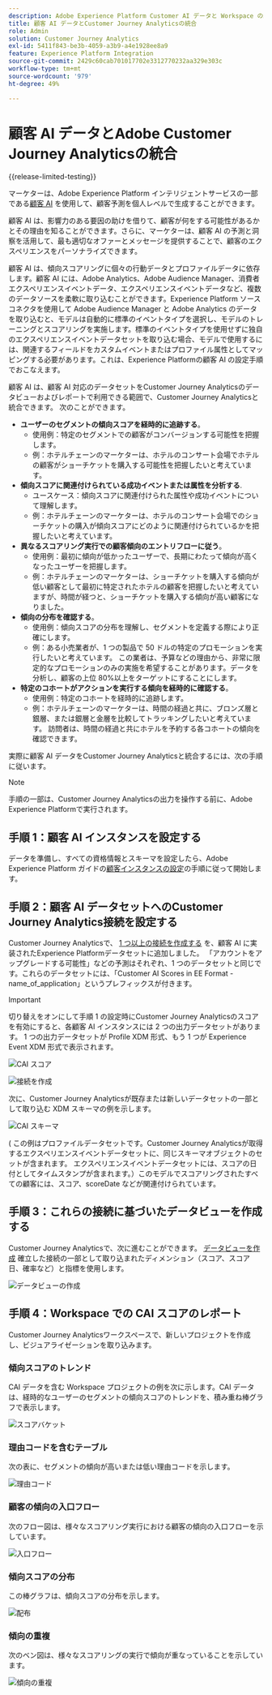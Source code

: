 ```yaml
---
description: Adobe Experience Platform Customer AI データと Workspace の統合の仕組みをCustomer Journey Analyticsで確認します。
title: 顧客 AI データとCustomer Journey Analyticsの統合
role: Admin
solution: Customer Journey Analytics
exl-id: 5411f843-be3b-4059-a3b9-a4e1928ee8a9
feature: Experience Platform Integration
source-git-commit: 2429c60cab701017702e3312770232aa329e303c
workflow-type: tm+mt
source-wordcount: '979'
ht-degree: 49%

---
```


# 顧客 AI データとAdobe Customer Journey Analyticsの統合

{{release-limited-testing}}

マーケターは、Adobe Experience Platform インテリジェントサービスの一部である[顧客 AI](https://experienceleague.adobe.com/docs/experience-platform/intelligent-services/customer-ai/overview.html?lang=ja) を使用して、顧客予測を個人レベルで生成することができます。

顧客 AI は、影響力のある要因の助けを借りて、顧客が何をする可能性があるかとその理由を知ることができます。さらに、マーケターは、顧客 AI の予測と洞察を活用して、最も適切なオファーとメッセージを提供することで、顧客のエクスペリエンスをパーソナライズできます。

顧客 AI は、傾向スコアリングに個々の行動データとプロファイルデータに依存します。顧客 AI には、Adobe Analytics、Adobe Audience Manager、消費者エクスペリエンスイベントデータ、エクスペリエンスイベントデータなど、複数のデータソースを柔軟に取り込むことができます。Experience Platform ソースコネクタを使用して Adobe Audience Manager と Adobe Analytics のデータを取り込むと、モデルは自動的に標準のイベントタイプを選択し、モデルのトレーニングとスコアリングを実施します。標準のイベントタイプを使用せずに独自のエクスペリエンスイベントデータセットを取り込む場合、モデルで使用するには、関連するフィールドをカスタムイベントまたはプロファイル属性としてマッピングする必要があります。これは、Experience Platformの顧客 AI の設定手順でおこなえます。

顧客 AI は、顧客 AI 対応のデータセットをCustomer Journey Analyticsのデータビューおよびレポートで利用できる範囲で、Customer Journey Analyticsと統合できます。 次のことができます。

* **ユーザーのセグメントの傾向スコアを経時的に追跡する**。
   * 使用例：特定のセグメントでの顧客がコンバージョンする可能性を把握します。
   * 例：ホテルチェーンのマーケターは、ホテルのコンサート会場でホテルの顧客がショーチケットを購入する可能性を把握したいと考えています。
* **傾向スコアに関連付けられている成功イベントまたは属性を分析する**.
   * ユースケース：傾向スコアに関連付けられた属性や成功イベントについて理解します。
   * 例：ホテルチェーンのマーケターは、ホテルのコンサート会場でのショーチケットの購入が傾向スコアにどのように関連付けられているかを把握したいと考えています。
* **異なるスコアリング実行での顧客傾向のエントリフローに従う**。
   * 使用例：最初に傾向が低かったユーザーで、長期にわたって傾向が高くなったユーザーを把握します。
   * 例：ホテルチェーンのマーケターは、ショーチケットを購入する傾向が低い顧客として最初に特定されたホテルの顧客を把握したいと考えていますが、時間が経つと、ショーチケットを購入する傾向が高い顧客になりました。
* **傾向の分布を確認する**。
   * 使用例：傾向スコアの分布を理解し、セグメントを定義する際により正確にします。
   * 例：ある小売業者が、1 つの製品で 50 ドルの特定のプロモーションを実行したいと考えています。 この業者は、予算などの理由から、非常に限定的なプロモーションのみの実施を希望することがあります。データを分析し、顧客の上位 80%以上をターゲットにすることにします。
* **特定のコホートがアクションを実行する傾向を経時的に確認する**。
   * 使用例：特定のコホートを経時的に追跡します。
   * 例：ホテルチェーンのマーケターは、時間の経過と共に、ブロンズ層と銀層、または銀層と金層を比較してトラッキングしたいと考えています。 訪問者は、時間の経過と共にホテルを予約する各コホートの傾向を確認できます。

実際に顧客 AI データをCustomer Journey Analyticsと統合するには、次の手順に従います。

>[!NOTE]
>
>手順の一部は、Customer Journey Analyticsの出力を操作する前に、Adobe Experience Platformで実行されます。


## 手順 1：顧客 AI インスタンスを設定する

データを準備し、すべての資格情報とスキーマを設定したら、Adobe Experience Platform ガイドの[顧客インスタンスの設定](https://experienceleague.adobe.com/docs/experience-platform/intelligent-services/customer-ai/user-guide/configure.html?lang=ja)の手順に従って開始します。

## 手順 2：顧客 AI データセットへのCustomer Journey Analytics接続を設定する

Customer Journey Analyticsで、 [1 つ以上の接続を作成する](/help/connections/create-connection.md) を、顧客 AI に実装されたExperience Platformデータセットに追加しました。 「アカウントをアップグレードする可能性」などの予測はそれぞれ、1 つのデータセットと同じです。これらのデータセットには、「Customer AI Scores in EE Format - name_of_application」というプレフィックスが付きます。

>[!IMPORTANT]
>
>切り替えをオンにして手順 1 の設定時にCustomer Journey Analyticsのスコアを有効にすると、各顧客 AI インスタンスには 2 つの出力データセットがあります。 1 つの出力データセットが Profile XDM 形式、もう 1 つが Experience Event XDM 形式で表示されます。

![CAI スコア](assets/cai-scores.png)

![接続を作成](assets/create-conn.png)

次に、Customer Journey Analyticsが既存または新しいデータセットの一部として取り込む XDM スキーマの例を示します。

![CAI スキーマ](assets/cai-schema.png)

( この例はプロファイルデータセットです。Customer Journey Analyticsが取得するエクスペリエンスイベントデータセットに、同じスキーマオブジェクトのセットが含まれます。 エクスペリエンスイベントデータセットには、スコアの日付としてタイムスタンプが含まれます。）このモデルでスコアリングされたすべての顧客には、スコア、scoreDate などが関連付けられています。

## 手順 3：これらの接続に基づいたデータビューを作成する

Customer Journey Analyticsで、次に進むことができます。 [データビューを作成](/help/data-views/create-dataview.md) 確立した接続の一部として取り込まれたディメンション（スコア、スコア日、確率など）と指標を使用します。

![データビューの作成](assets/create-dataview.png)

## 手順 4：Workspace での CAI スコアのレポート

Customer Journey Analyticsワークスペースで、新しいプロジェクトを作成し、ビジュアライゼーションを取り込みます。

### 傾向スコアのトレンド

CAI データを含む Workspace プロジェクトの例を次に示します。CAI データは、経時的なユーザーのセグメントの傾向スコアのトレンドを、積み重ね棒グラフで表示します。

![スコアバケット](assets/workspace-scores.png)

### 理由コードを含むテーブル

次の表に、セグメントの傾向が高いまたは低い理由コードを示します。

![理由コード](assets/reason-codes.png)

### 顧客の傾向の入口フロー

次のフロー図は、様々なスコアリング実行における顧客の傾向の入口フローを示しています。

![入口フロー](assets/flow.png)

### 傾向スコアの分布

この棒グラフは、傾向スコアの分布を示します。

![配布](assets/distribution.png)

### 傾向の重複

次のベン図は、様々なスコアリングの実行で傾向が重なっていることを示しています。

![傾向の重複](assets/venn.png)
